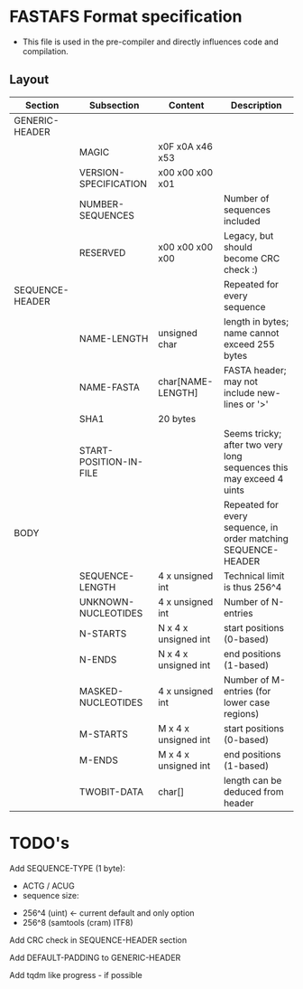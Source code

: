# FASTAFS Format specification

* This file is used in the pre-compiler and directly influences code and compilation.

## Layout ## 

| Section | Subsection | Content | Description |
| ------ | ------ | ------ | ------ |
| GENERIC-HEADER |        |        |        |
|        | MAGIC |  x0F x0A x46 x53 |         |
|        | VERSION-SPECIFICATION | x00 x00 x00 x01 |         |
|        | NUMBER-SEQUENCES |  | Number of sequences included |
|        | RESERVED  | x00 x00 x00 x00 | Legacy, but should become CRC check :) |
| SEQUENCE-HEADER|        |        | Repeated for every sequence |
|        | NAME-LENGTH | unsigned char | length in bytes; name cannot exceed 255 bytes |
|        | NAME-FASTA | char[NAME-LENGTH] | FASTA header; may not include new-lines or '>' |
|        | SHA1 | 20 bytes |      | Needs to be calculated according to the CRAM definition: only nucleotides, only upper-case. - https://www.ebi.ac.uk/ena/software/cram-reference-registry |
|        | START-POSITION-IN-FILE |  | Seems tricky; after two very long sequences this may exceed 4 uints |
| BODY   |  |  | Repeated for every sequence, in order matching SEQUENCE-HEADER |
|        | SEQUENCE-LENGTH | 4 x unsigned int | Technical limit is thus 256^4 |
|        | UNKNOWN-NUCLEOTIDES | 4 x unsigned int | Number of N-entries |
|        | N-STARTS | N x 4 x unsigned int | start positions (0-based) |
|        | N-ENDS | N x 4 x unsigned int | end positions (1-based) |
|        | MASKED-NUCLEOTIDES | 4 x unsigned int | Number of M-entries (for lower case regions) |
|        | M-STARTS | M x 4 x unsigned int | start positions (0-based) |
|        | M-ENDS | M x 4 x unsigned int | end positions (1-based) |
|        | TWOBIT-DATA | char[] | length can be deduced from header |

# TODO's
Add SEQUENCE-TYPE (1 byte):
  * ACTG / ACUG
  * sequence size:
   - 256^4 (uint)  <- current default and only option
   - 256^8 (samtools (cram) ITF8)

Add CRC check in SEQUENCE-HEADER section

Add DEFAULT-PADDING to GENERIC-HEADER

Add tqdm like progress - if possible
